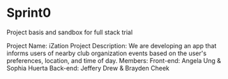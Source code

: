 # Sprint0
Project basis and sandbox for full stack trial

Project Name: iZation
Project Description: We are developing an app that informs users of nearby club organization events based on the user's preferences, location, and time of day.
Members:
  Front-end: Angela Ung & Sophia Huerta
  Back-end: Jeffery Drew & Brayden Cheek

